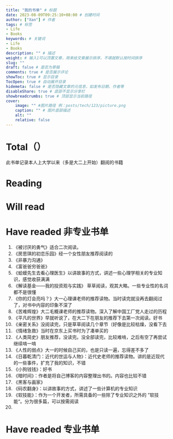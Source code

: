 ```yaml
---
title: "我的书单" # 标题
date: 2023-08-09T09:25:10+08:00 # 创建时间
author: ["Xan"] # 作者
tags: # 标签
- Life 
- Books
keywords: # 关键词
- Life 
- Books
description: "" # 描述
weight: # 输入1可以顶置文章，用来给文章展示排序，不填就默认按时间排序
slug: ""
draft: false # 是否为草稿
comments: true # 是否展示评论
showToc: true # 显示目录
TocOpen: true # 自动展开目录
hidemeta: false # 是否隐藏文章的元信息，如发布日期、作者等
disableShare: true # 底部不显示分享栏
showbreadcrumbs: true # 顶部显示当前路径
cover:
    image: "" #图片路径 例：posts/tech/123/picture.png
    caption: "" # 图片底部描述
    alt: ""
    relative: false
---
```


# Total（）
此书单记录本人上大学以来（多是大二上开始）翻阅的书籍

# Reading

# Will read

# Have readed 非专业书单
1. 《被讨厌的勇气》适合二次阅读。
2. 《房思琪的初恋乐园》经一个女性朋友推荐阅读的
3. 《非暴力沟通》
4. 《富爸爸穷爸爸》
5. 《蛤蟆先生去看心理医生》以讲故事的方式，讲述一些心理学相关的专业知识，感觉收获满满
6. 《解读基金——我的投资观与实践》 草草阅读，观其大略。一些专业性的名词都不是很懂
7. 《你的灯会亮吗？》大一心理课老师的推荐读物。当时读完就没再去翻阅过了，对书中内容的印象不深了
8. 《苦难辉煌》大二毛概课老师的推荐读物。深入了解中国工厂党人走过的历程
9. 《平凡的世界》早就听说了，在大二下在朋友的推荐下去第一次阅读。好书
10. 《亲密关系》没阅读完，只是草草阅读几个章节（好像是比较枯燥，没看下去
11. 《情绪急救》当时在京东上买书时为了凑单买的
12. 《人类简史》朋友推荐，没读完。没全部读完，比较难啃，之后有空了再尝试继续啃一啃
13. 《人性的弱点》大一的时候自己买的，也是只读一遍，忘得差不多了
14. 《日暮乾清门：近代的世运与人物》：近代史老师的推荐读物。讲的是近现代的一些事件，扩充了我的知识，不错
15. 《小狗钱钱》：好书
16. 《暗时间》：作者是将自己博客的内容整理出书的。内容也比较不错
17. 《黑客与画家》
18. 《码农翻身》：以讲故事的方式，讲述了一些计算机的专业知识
19. 《软技能》：作为一个开发者，所需具备的一些除了专业知识之外的 ”软技能“。分为很多篇，可以按需阅读
20. 
# Have readed 专业书单

